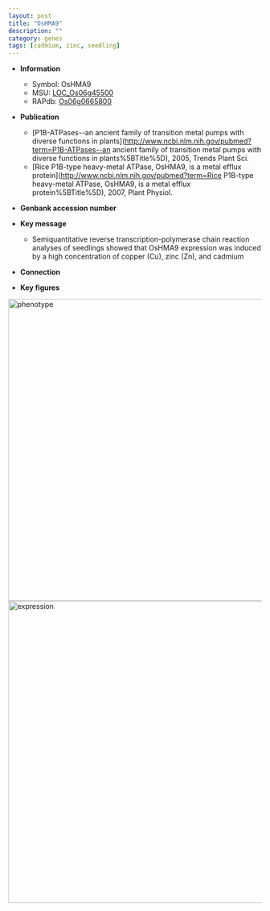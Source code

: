 ```yaml
---
layout: post
title: "OsHMA9"
description: ""
category: genes
tags: [cadmium, zinc, seedling]
---
```


* **Information**  
    + Symbol: OsHMA9  
    + MSU: [LOC_Os06g45500](http://rice.plantbiology.msu.edu/cgi-bin/ORF_infopage.cgi?orf=LOC_Os06g45500)  
    + RAPdb: [Os06g0665800](http://rapdb.dna.affrc.go.jp/viewer/gbrowse_details/irgsp1?name=Os06g0665800)  

* **Publication**  
    + [P1B-ATPases--an ancient family of transition metal pumps with diverse functions in plants](http://www.ncbi.nlm.nih.gov/pubmed?term=P1B-ATPases--an ancient family of transition metal pumps with diverse functions in plants%5BTitle%5D), 2005, Trends Plant Sci.
    + [Rice P1B-type heavy-metal ATPase, OsHMA9, is a metal efflux protein](http://www.ncbi.nlm.nih.gov/pubmed?term=Rice P1B-type heavy-metal ATPase, OsHMA9, is a metal efflux protein%5BTitle%5D), 2007, Plant Physiol.

* **Genbank accession number**  

* **Key message**  
    + Semiquantitative reverse transcription-polymerase chain reaction analyses of seedlings showed that OsHMA9 expression was induced by a high concentration of copper (Cu), zinc (Zn), and cadmium

* **Connection**  

* **Key figures**  
<img src="http://ricencode.github.io/images/OsHMA9.pheno.png" alt="phenotype"  style="width: 600px;"/>

<img src="http://ricencode.github.io/images/OsHMA9.exp.png" alt="expression"  style="width: 600px;"/>


